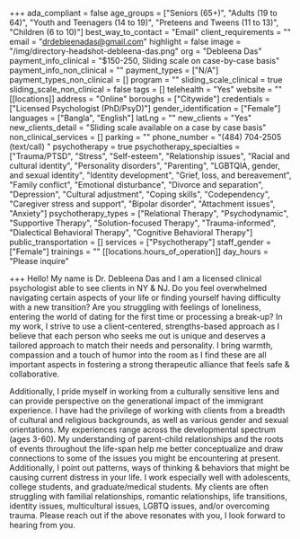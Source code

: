 +++
ada_compliant = false
age_groups = ["Seniors (65+)", "Adults (19 to 64)", "Youth and Teenagers (14 to 19)", "Preteens and Tweens (11 to 13)", "Children (6 to 10)"]
best_way_to_contact = "Email"
client_requirements = ""
email = "drdebleenadas@gmail.com"
highlight = false
image = "/img/directory-headshot-debleena-das.png"
org = "Debleena Das"
payment_info_clinical = "$150-250, Sliding scale on case-by-case basis"
payment_info_non_clinical = ""
payment_types = ["N/A"]
payment_types_non_clinical = []
program = ""
sliding_scale_clinical = true
sliding_scale_non_clinical = false
tags = []
telehealth = "Yes"
website = ""
[[locations]]
address = "Online"
boroughs = ["Citywide"]
credentials = ["Licensed Psychologist (PhD/PsyD)"]
gender_identification = ["Female"]
languages = ["Bangla", "English"]
latLng = ""
new_clients = "Yes"
new_clients_detail = "Sliding scale available on a case by case basis"
non_clinical_services = []
parking = ""
phone_number = "(484) 704-2505 (text/call) "
psychotherapy = true
psychotherapy_specialties = ["Trauma/PTSD", "Stress", "Self-esteem", "Relationship issues", "Racial and cultural identity", "Personality disorders", "Parenting", "LGBTQIA, gender, and sexual identity", "Identity development", "Grief, loss, and bereavement", "Family conflict", "Emotional disturbance", "Divorce and separation", "Depression", "Cultural adjustment", "Coping skills", "Codependency", "Caregiver stress and support", "Bipolar disorder", "Attachment issues", "Anxiety"]
psychotherapy_types = ["Relational Therapy", "Psychodynamic", "Supportive Therapy", "Solution-focused Therapy", "Trauma-informed", "Dialectical Behavioral Therapy", "Cognitive Behavioral Therapy"]
public_transportation = []
services = ["Psychotherapy"]
staff_gender = ["Female"]
trainings = ""
[[locations.hours_of_operation]]
day_hours = "Please inquire"

+++
Hello! My name is Dr. Debleena Das and I am a licensed clinical psychologist able to see clients in NY & NJ. Do you feel overwhelmed navigating certain aspects of your life or finding yourself having difficulty with a new transition? Are you struggling with feelings of loneliness, entering the world of dating for the first time or processing a break-up? In my work, I strive to use a client-centered, strengths-based approach as I believe that each person who seeks me out is unique and deserves a tailored approach to match their needs and personality. I bring warmth, compassion and a touch of humor into the room as I find these are all important aspects in fostering a strong therapeutic alliance that feels safe & collaborative. 

Additionally, I pride myself in working from a culturally sensitive lens and can provide perspective on the generational impact of the immigrant experience. I have had the privilege of working with clients from a breadth of cultural and religious backgrounds, as well as various gender and sexual orientations. My experiences range across the developmental spectrum (ages 3-60). My understanding of parent-child relationships and the roots of events throughout the life-span help me better conceptualize and draw connections to some of the issues you might be encountering at present. Additionally, I point out patterns, ways of thinking & behaviors that might be causing current distress in your life. I work especially well with adolescents, college students, and graduate/medical students. My clients are often struggling with familial relationships, romantic relationships, life transitions, identity issues, multicultural issues, LGBTQ issues, and/or overcoming trauma. Please reach out if the above resonates with you, I look forward to hearing from you.